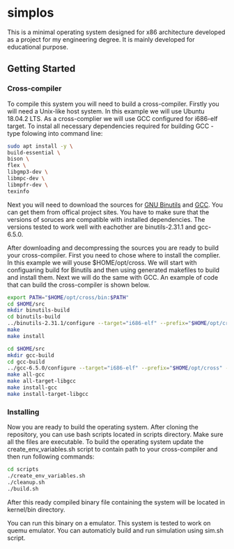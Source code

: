 # simplos

This is a minimal operating system designed for x86 architecture developed as a project for my engineering degree. It is mainly developed for educational purpose.

## Getting Started

### Cross-compiler

To compile this system you will need to build a cross-compiler. Firstly you will need a Unix-like host system. In this example we will use Ubuntu 18.04.2 LTS. As a cross-complier we will use GCC configured for i686-elf target. To instal all necessary dependencies required for building GCC - type folowing into command line:

```bash
sudo apt install -y \
build-essential \
bison \
flex \
libgmp3-dev \
libmpc-dev \
libmpfr-dev \
texinfo
```
Next you will need to download the sources for [GNU Binutils](https://www.gnu.org/software/binutils) and [GCC](https://www.gnu.org/software/gcc). You can get them from offical project sites. You have to make sure that the versions of soruces are compatible with installed dependencies. The versions tested to work well with eachother are binutils-2.31.1 and gcc-6.5.0. 

After downloading and decompressing the sources you are ready to build your cross-compiler. First you need to chose where to install the complier. In this example we will youse $HOME/opt/cross. We will start with configuaring build for Binutils and then using generated makefiles to build and install them. Next we will do the same with GCC. An example of code that can build the cross-compiler is shown below.

```bash
export PATH="$HOME/opt/cross/bin:$PATH"
cd $HOME/src
mkdir binutils-build
cd binutils-build
../binutils-2.31.1/configure --target="i686-elf" --prefix="$HOME/opt/cross" --with-sysroot --disable-nls --disable-werror
make
make install

cd $HOME/src
mkdir gcc-build
cd gcc-build
../gcc-6.5.0/configure --target="i686-elf" --prefix="$HOME/opt/cross" --disable-nls --enable-languages=c --without-headers
make all-gcc
make all-target-libgcc
make install-gcc
make install-target-libgcc
```

### Installing
Now you are ready to build the operating system. After cloning the repository, you can use bash scripts located in scripts directory. Make sure all the files are executable. To build the operating system update the create_env_variables.sh script to contain path to your cross-compiler and then run following commands:

```bash
cd scripts
./create_env_variables.sh
./cleanup.sh
./build.sh
```
After this ready compiled binary file containing the system will be located in kernel/bin directory.

You can run this binary on a emulator. This system is tested to work on quemu emulator. You can automaticly build and run simulation using sim.sh script.

